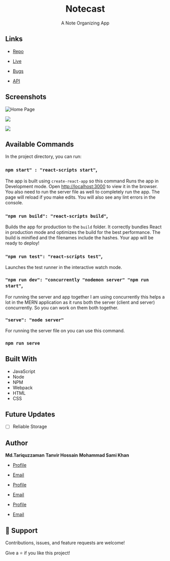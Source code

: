 <h1 align="center">Notecast</h1>

<p align="center">A Note Organizing App</p>

## Links

- [Repo](https://github.com/Team-Ente/Notecast "Notecast Repo")

- [Live](<Homepage url> "Live View")

- [Bugs](https://github.com/Team-Ente/Notecast/issues "Issues Page")

- [API](<API Link> "API")

## Screenshots

![Home Page](/screenshots/1.png "Home Page")

![](/screenshots/2.png)

![](/screenshots/3.png)

## Available Commands

In the project directory, you can run:

### `npm start" : "react-scripts start"`,

The app is built using `create-react-app` so this command Runs the app in Development mode. Open [http://localhost:3000](http://localhost:3000) to view it in the browser. You also need to run the server file as well to completely run the app. The page will reload if you make edits.
You will also see any lint errors in the console.

### `"npm run build": "react-scripts build"`,

Builds the app for production to the `build` folder. It correctly bundles React in production mode and optimizes the build for the best performance. The build is minified and the filenames include the hashes. Your app will be ready to deploy!

### `"npm run test": "react-scripts test"`,

Launches the test runner in the interactive watch mode.

### `"npm run dev": "concurrently "nodemon server" "npm run start"`,

For running the server and app together I am using concurrently this helps a lot in the MERN application as it runs both the server (client and server) concurrently. So you can work on them both together.

### `"serve": "node server"`

For running the server file on you can use this command.

### `npm run serve`

## Built With

- JavaScript
- Node
- NPM
- Webpack
- HTML
- CSS

## Future Updates

- [ ] Reliable Storage

## Author

**Md.Tariquzzaman**
**Tanvir Hossain**
**Mohammad Sami Khan**

- [Profile](https://github.com/Trex1102 "Md. Tariquzzaman")
- [Email](mailto:tanvirhossain@iut-dhaka.edu?subject=Hi "Hi!")

- [Profile](https://github.com/Trex1102 "Tanvir Hossain")
- [Email](mailto:tanvirhossain@iut-dhaka.edu?subject=Hi "Hi!")

- [Profile](https://github.com/ "Mohammad Sami Khan")
- [Email](mailto:samikhan@iut-dhaka.edu?subject=Hi "Hi!")

## 🤝 Support

Contributions, issues, and feature requests are welcome!

Give a ⭐️ if you like this project!
